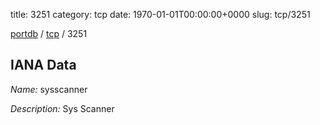 title: 3251
category: tcp
date: 1970-01-01T00:00:00+0000
slug: tcp/3251

[portdb](/) / [tcp](/category/tcp.html) / 3251


## IANA Data

_Name:_ sysscanner

_Description:_ Sys Scanner

